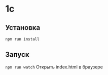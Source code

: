 # 1c

## Установка

```npm run install```

## Запуск

```npm run watch```
Открыть index.html в браузере
